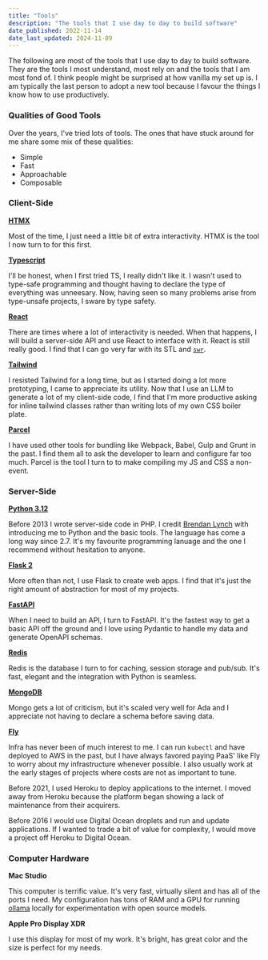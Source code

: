 ```yaml
---
title: "Tools"
description: "The tools that I use day to day to build software"
date_published: 2022-11-14
date_last_updated: 2024-11-09
---
```


The following are most of the tools that I use day to day to build software. They are the tools I most understand, most rely on and the tools that I am most fond of. I think people might be surprised at how vanilla my set up is. I am typically the last person to adopt a new tool because I favour the things I know how to use productively.

### Qualities of Good Tools

Over the years, I've tried lots of tools. The ones that have stuck around for me share some mix of these qualities:

- Simple
- Fast
- Approachable
- Composable

### Client-Side

**[HTMX](https://htmx.org)**

Most of the time, I just need a little bit of extra interactivity. HTMX is the tool I now turn to for this first.

**[Typescript](https://www.typescriptlang.org)**

I'll be honest, when I first tried TS, I really didn't like it. I wasn't used to type-safe programming and thought having to declare the type of everything was unneesary. Now, having seen so many problems arise from type-unsafe projects, I sware by type safety.

**[React](https://reactjs.org)**

There are times where a lot of interactivity is needed. When that happens, I will build a server-side API and use React to interface with it. React is still really good. I find that I can go very far with its STL and [`swr`](https://swr.vercel.app).

**[Tailwind](https://tailwindcss.com)**

I resisted Tailwind for a long time, but as I started doing a lot more prototyping, I came to appreciate its utility. Now that I use an LLM to generate a lot of my client-side code, I find that I'm more productive asking for inline tailwind classes rather than writing lots of my own CSS boiler plate.

**[Parcel](https://parceljs.org)**

I have used other tools for bundling like Webpack, Babel, Gulp and Grunt in the past. I find them all to ask the developer to learn and configure far too much. Parcel is the tool I turn to to make compiling my JS and CSS a non-event.

### Server-Side

**[Python 3.12](https://www.python.org)**

Before 2013 I wrote server-side code in PHP. I credit [Brendan Lynch](https://brendanlynch.com) with introducing me to Python and the basic tools. The language has come a long way since 2.7. It's my favourite programming lanuage and the one I recommend without hesitation to anyone.

**[Flask 2](https://flask.palletsprojects.com/en/2.0.x/)**

More often than not, I use Flask to create web apps. I find that it's just the right amount of abstraction for most of my projects.

**[FastAPI](https://fastapi.tiangolo.com)**

When I need to build an API, I turn to FastAPI. It's the fastest way to get a basic API off the ground and I love using Pydantic to handle my data and generate OpenAPI schemas.

**[Redis](https://redis.io)**

Redis is the database I turn to for caching, session storage and pub/sub. It's fast, elegant and the integration with Python is seamless.

**[MongoDB](https://www.mongodb.com)**

Mongo gets a lot of criticism, but it's scaled very well for Ada and I appreciate not having to declare a schema before saving data.

**[Fly](https://fly.io)**

Infra has never been of much interest to me. I can run `kubectl` and have deployed to AWS in the past, but I have always favored paying PaaS' like Fly to worry about my infrastructure whenever possible. I also usually work at the early stages of projects where costs are not as important to tune.

Before 2021, I used Heroku to deploy applications to the internet. I moved away from Heroku because the platform began showing a lack of maintenance from their acquirers.

Before 2016 I would use Digital Ocean droplets and run and update applications. If I wanted to trade a bit of value for complexity, I would move a project off Heroku to Digital Ocean.

### Computer Hardware

**Mac Studio**

This computer is terrific value. It's very fast, virtually silent and has all of the ports I need. My configuration has tons of RAM and a GPU for running [ollama](https://ollama.com) locally for experimentation with open source models.

**Apple Pro Display XDR**

I use this display for most of my work. It's bright, has great color and the size is perfect for my needs.
